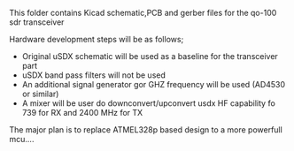 This folder contains Kicad schematic,PCB and gerber files for the qo-100 sdr transceiver

Hardware development steps will be as follows;
- Original uSDX schematic will be used as a baseline for the transceiver part
- uSDX band pass filters will not be used
- An additional signal generator gor GHZ frequency will be used (AD4530 or similar)
- A mixer will be user do downconvert/upconvert usdx HF capability fo 739 for RX and 2400 MHz for TX

The major plan is to replace ATMEL328p based design to a more powerfull mcu....
